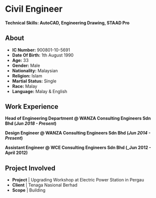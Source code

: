 # Civil Engineer

#### Technical Skills: AutoCAD, Engineering Drawing, STAAD Pro 

## About
- **IC Number:** 900801-10-5691								       		
- **Date Of Birth:** 1th August 1990	
- **Age:** 33			
- **Gender:** Male
- **Nationality:** Malaysian
- **Religion:** Islam
- **Martial Status:** Single
- **Race:** Malay
- **Language:** Malay & English							       		

## Work Experience
**Head of Engineering Department @ WANZA Consulting Engineers Sdn Bhd (_Jun 2018 - Present_)**

**Design Engineer @ WANZA Consulting Engineers Sdn Bhd (_Jun 2014 - Present_)**

**Assistant Engineer @ WCE Consulting Engineers Sdn Bhd (_Jun 2012 - April 2012)**

## Project Involved
- **Project** | Upgrading Workshop at Electric Power Station in Pergau						       		
- **Client** | Tenaga Nasional Berhad 			        		
- **Scope** | Building

